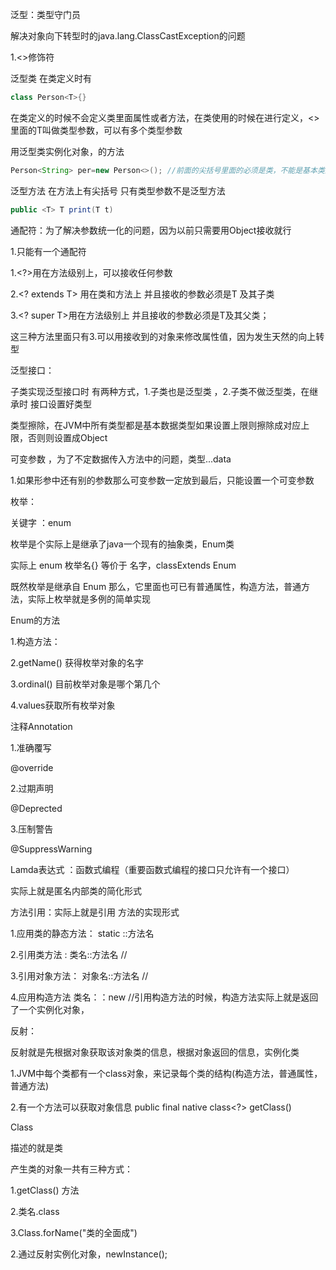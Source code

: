 泛型：类型守门员

解决对象向下转型时的java.lang.ClassCastException的问题

1.<>修饰符

 泛型类  在类定义时有<T>  

```java
class Person<T>{}
```



在类定义的时候不会定义类里面属性或者方法，在类使用的时候在进行定义，<>里面的T叫做类型参数，可以有多个类型参数

用泛型类实例化对象，的方法  

```java
Person<String> per=new Person<>(); //前面的尖括号里面的必须是类，不能是基本类型
```

泛型方法  在方法上有尖括号  只有类型参数不是泛型方法

```java
public <T> T print(T t)
```

 

通配符：为了解决参数统一化的问题，因为以前只需要用Object接收就行

1.只能有一个通配符

1.<?>用在方法级别上，可以接收任何参数

2.<? extends T> 用在类和方法上 并且接收的参数必须是T 及其子类

3.<? super T>用在方法级别上  并且接收的参数必须是T及其父类；



这三种方法里面只有3.可以用接收到的对象来修改属性值，因为发生天然的向上转型



泛型接口：

子类实现泛型接口时 有两种方式，1.子类也是泛型类 ，2.子类不做泛型类，在继承时 接口设置好类型

类型擦除，在JVM中所有类型都是基本数据类型如果设置上限则擦除成对应上限，否则则设置成Object



可变参数  ，为了不定数据传入方法中的问题，类型...data

1.如果形参中还有别的参数那么可变参数一定放到最后，只能设置一个可变参数



枚举：

关键字 ：enum

枚举是个实际上是继承了java一个现有的抽象类，Enum类

实际上 enum 枚举名{} 等价于 名字，classExtends Enum

既然枚举是继承自 Enum 那么，它里面也可已有普通属性，构造方法，普通方法，实际上枚举就是多例的简单实现



Enum的方法

1.构造方法：

2.getName() 获得枚举对象的名字

3.ordinal() 目前枚举对象是哪个第几个

4.values获取所有枚举对象



注释Annotation

1.准确覆写

@override

2.过期声明

@Deprected

3.压制警告

@SuppressWarning



Lamda表达式 ：函数式编程（重要函数式编程的接口只允许有一个接口）

实际上就是匿名内部类的简化形式

方法引用：实际上就是引用 方法的实现形式

1.应用类的静态方法：  static ::方法名

2.引用类方法  :     类名::方法名  //

3.引用对象方法： 对象名::方法名  //

4.应用构造方法  类名：：new  //引用构造方法的时候，构造方法实际上就是返回了一个实例化对象，



反射：

反射就是先根据对象获取该对象类的信息，根据对象返回的信息，实例化类



1.JVM中每个类都有一个class对象，来记录每个类的结构(构造方法，普通属性，普通方法)

2.有一个方法可以获取对象信息    public final native class<?> getClass()

Class

描述的就是类



产生类的对象一共有三种方式：

1.getClass() 方法

2.类名.class

3.Class.forName("类的全面成")



2.通过反射实例化对象，newInstance();

